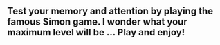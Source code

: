 ## Test your memory and attention by playing the famous Simon game. I wonder what your maximum level will be ... Play and enjoy!

![]()
![]()
![]()
![]()

